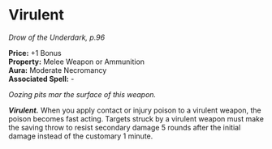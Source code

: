 # Virulent

*Drow of the Underdark, p.96*

**Price:** +1 Bonus  
**Property:** Melee Weapon or Ammunition  
**Aura:** Moderate Necromancy  
**Associated Spell:** -  

*Oozing pits mar the surface of this weapon.*

***Virulent.*** 
When you apply contact or injury
poison to a virulent weapon, the poison
becomes fast acting. Targets struck by a
virulent weapon must make the saving
throw to resist secondary damage 5
rounds after the initial damage instead
of the customary 1 minute.